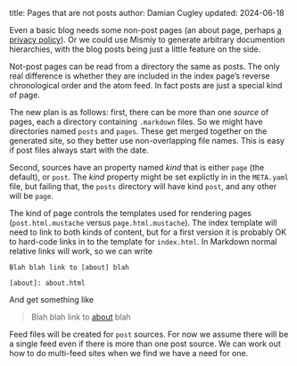 title: Pages that are not posts
author: Damian Cugley
updated: 2024-06-18

Even a basic blog needs some non-post pages (an about page, perhaps [a privacy
policy]). Or we could use Mismiy to generate arbitrary documention
hierarchies, with the blog posts being just a little feature on the side.

Not-post pages can be read from a directory the same as posts. The only real
difference is whether they are included in the index page’s reverse
chronological order and the atom feed. In fact posts are just a special kind
of page.

The new plan is as follows: first, there can be more than
one _source_ of pages, each a directory containing `.markdown` files.
So we might have directories named `posts` and `pages`. These
get merged together on the generated site, so they better use
non-overlapping file names. This is easy if post files always start with the date.

Second, sources have an property named _kind_ that is either `page`
(the default), or `post`. The _kind_ property might be set explictly in in the
`META.yaml` file, but failing that, the `posts` directory will have kind
`post`, and any other will be `page`.

The kind of page controls the templates used for rendering pages
(`post.html.mustache` versus `page.html.mustache`). The index template
will need to link to both kinds of content, but for a first version it
is probably OK to hard-code links in to the template for `index.html`. In Markdown
normal relative links will work, so we can write

    Blah blah link to [about] blah

    [about]: about.html

And get something like

> Blah blah link to [about](about.html) blah

Feed files will be created for `post` sources. For now we assume there will be
a single feed even if there is more than one post source. We can work out how
to do multi-feed sites when we find we have a need for one.


[a privacy policy]: https://www.jwz.org/xscreensaver/google.html
